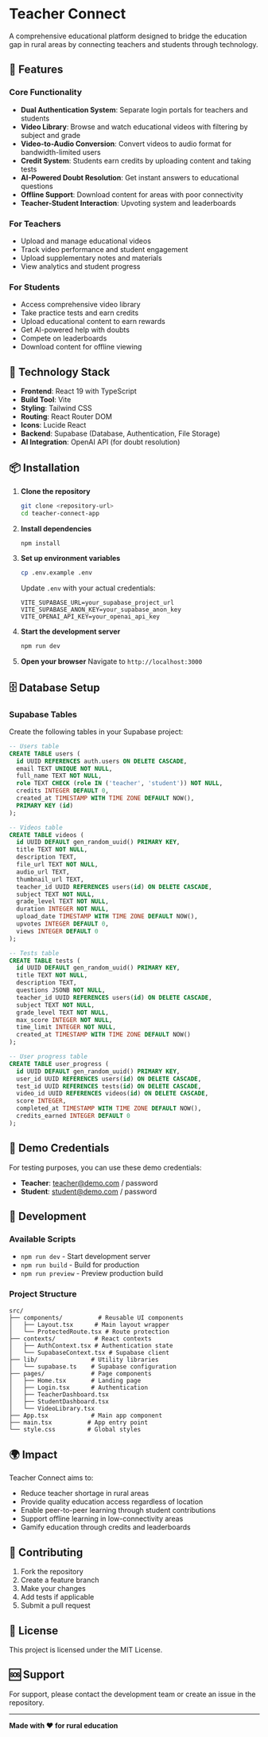 # Teacher Connect

A comprehensive educational platform designed to bridge the education gap in rural areas by connecting teachers and students through technology.

## 🌟 Features

### Core Functionality
- **Dual Authentication System**: Separate login portals for teachers and students
- **Video Library**: Browse and watch educational videos with filtering by subject and grade
- **Video-to-Audio Conversion**: Convert videos to audio format for bandwidth-limited users
- **Credit System**: Students earn credits by uploading content and taking tests
- **AI-Powered Doubt Resolution**: Get instant answers to educational questions
- **Offline Support**: Download content for areas with poor connectivity
- **Teacher-Student Interaction**: Upvoting system and leaderboards

### For Teachers
- Upload and manage educational videos
- Track video performance and student engagement
- Upload supplementary notes and materials
- View analytics and student progress

### For Students
- Access comprehensive video library
- Take practice tests and earn credits
- Upload educational content to earn rewards
- Get AI-powered help with doubts
- Compete on leaderboards
- Download content for offline viewing

## 🚀 Technology Stack

- **Frontend**: React 19 with TypeScript
- **Build Tool**: Vite
- **Styling**: Tailwind CSS
- **Routing**: React Router DOM
- **Icons**: Lucide React
- **Backend**: Supabase (Database, Authentication, File Storage)
- **AI Integration**: OpenAI API (for doubt resolution)

## 📦 Installation

1. **Clone the repository**
   ```bash
   git clone <repository-url>
   cd teacher-connect-app
   ```

2. **Install dependencies**
   ```bash
   npm install
   ```

3. **Set up environment variables**
   ```bash
   cp .env.example .env
   ```
   
   Update `.env` with your actual credentials:
   ```env
   VITE_SUPABASE_URL=your_supabase_project_url
   VITE_SUPABASE_ANON_KEY=your_supabase_anon_key
   VITE_OPENAI_API_KEY=your_openai_api_key
   ```

4. **Start the development server**
   ```bash
   npm run dev
   ```

5. **Open your browser**
   Navigate to `http://localhost:3000`

## 🗄️ Database Setup

### Supabase Tables

Create the following tables in your Supabase project:

```sql
-- Users table
CREATE TABLE users (
  id UUID REFERENCES auth.users ON DELETE CASCADE,
  email TEXT UNIQUE NOT NULL,
  full_name TEXT NOT NULL,
  role TEXT CHECK (role IN ('teacher', 'student')) NOT NULL,
  credits INTEGER DEFAULT 0,
  created_at TIMESTAMP WITH TIME ZONE DEFAULT NOW(),
  PRIMARY KEY (id)
);

-- Videos table
CREATE TABLE videos (
  id UUID DEFAULT gen_random_uuid() PRIMARY KEY,
  title TEXT NOT NULL,
  description TEXT,
  file_url TEXT NOT NULL,
  audio_url TEXT,
  thumbnail_url TEXT,
  teacher_id UUID REFERENCES users(id) ON DELETE CASCADE,
  subject TEXT NOT NULL,
  grade_level TEXT NOT NULL,
  duration INTEGER NOT NULL,
  upload_date TIMESTAMP WITH TIME ZONE DEFAULT NOW(),
  upvotes INTEGER DEFAULT 0,
  views INTEGER DEFAULT 0
);

-- Tests table
CREATE TABLE tests (
  id UUID DEFAULT gen_random_uuid() PRIMARY KEY,
  title TEXT NOT NULL,
  description TEXT,
  questions JSONB NOT NULL,
  teacher_id UUID REFERENCES users(id) ON DELETE CASCADE,
  subject TEXT NOT NULL,
  grade_level TEXT NOT NULL,
  max_score INTEGER NOT NULL,
  time_limit INTEGER NOT NULL,
  created_at TIMESTAMP WITH TIME ZONE DEFAULT NOW()
);

-- User progress table
CREATE TABLE user_progress (
  id UUID DEFAULT gen_random_uuid() PRIMARY KEY,
  user_id UUID REFERENCES users(id) ON DELETE CASCADE,
  test_id UUID REFERENCES tests(id) ON DELETE CASCADE,
  video_id UUID REFERENCES videos(id) ON DELETE CASCADE,
  score INTEGER,
  completed_at TIMESTAMP WITH TIME ZONE DEFAULT NOW(),
  credits_earned INTEGER DEFAULT 0
);
```

## 🎯 Demo Credentials

For testing purposes, you can use these demo credentials:

- **Teacher**: teacher@demo.com / password
- **Student**: student@demo.com / password

## 🔧 Development

### Available Scripts

- `npm run dev` - Start development server
- `npm run build` - Build for production
- `npm run preview` - Preview production build

### Project Structure

```
src/
├── components/          # Reusable UI components
│   ├── Layout.tsx      # Main layout wrapper
│   └── ProtectedRoute.tsx # Route protection
├── contexts/           # React contexts
│   ├── AuthContext.tsx # Authentication state
│   └── SupabaseContext.tsx # Supabase client
├── lib/               # Utility libraries
│   └── supabase.ts    # Supabase configuration
├── pages/             # Page components
│   ├── Home.tsx       # Landing page
│   ├── Login.tsx      # Authentication
│   ├── TeacherDashboard.tsx
│   ├── StudentDashboard.tsx
│   └── VideoLibrary.tsx
├── App.tsx            # Main app component
├── main.tsx          # App entry point
└── style.css         # Global styles
```

## 🌍 Impact

Teacher Connect aims to:
- Reduce teacher shortage in rural areas
- Provide quality education access regardless of location
- Enable peer-to-peer learning through student contributions
- Support offline learning in low-connectivity areas
- Gamify education through credits and leaderboards

## 🤝 Contributing

1. Fork the repository
2. Create a feature branch
3. Make your changes
4. Add tests if applicable
5. Submit a pull request

## 📄 License

This project is licensed under the MIT License.

## 🆘 Support

For support, please contact the development team or create an issue in the repository.

---

**Made with ❤️ for rural education**
